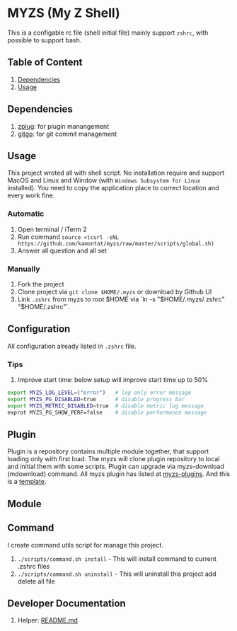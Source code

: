 # MYZS (My Z Shell)

This is a configable rc file (shell initial file) mainly support `zshrc`, with possible to support bash.

## Table of Content

1. [Dependencies](#dependencies)
2. [Usage](#usage)

## Dependencies

1. [zplug](https://github.com/zplug/zplug): for plugin manangement
2. [gitgo](https://github.com/kamontat/gitgo): for git commit management

## Usage

This project wroted all with shell script. 
No installation require and support MacOS and Linux and Window (with `Windows Subsystem for Linux` installed).
You need to copy the application place to correct location and every work fine.

### Automatic

1. Open terminal / iTerm 2
2. Run command `source <(curl -sNL https://github.com/kamontat/myzs/raw/master/scripts/global.sh)`
3. Answer all question and all set

### Manually

1. Fork the project
2. Clone project via `git clone $HOME/.myzs` or download by Github UI
3. Link `.zshrc` from myzs to root $HOME via `ln -s "$HOME/.myzs/.zshrc" "$HOME/.zshrc"`.

## Configuration

All configuration already listed in `.zshrc` file.

### Tips

1. Improve start time: below setup will improve start time up to 50%

```bash
export MYZS_LOG_LEVEL=("error")   # log only error message
export MYZS_PG_DISABLED=true      # disable progress bar
export MYZS_METRIC_DISABLED=true  # disable metric log message
exprot MYZS_PG_SHOW_PERF=false    # disable performance message
```

## Plugin

Plugin is a repository contains multiple module together, that support loading only with first load.
The myzs will clone plugin repository to local and initial them with some scripts.
Plugin can upgrade via myzs-download (mdownload) command. All myzs plugin has listed at [myzs-plugins](https://github.com/myzs-plugins). And this is a [template](https://github.com/myzs-plugins/template).

## Module

## Command

I create command utils script for manage this project.

1. `./scripts/command.sh install` - This will install command to current .zshrc files
2. `./scripts/command.sh uninstall` - This will uninstall this project add delete all file

## Developer Documentation

1. Helper: [README.md](./src/utils/helper/README.md)
